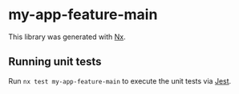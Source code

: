 # my-app-feature-main

This library was generated with [Nx](https://nx.dev).

## Running unit tests

Run `nx test my-app-feature-main` to execute the unit tests via [Jest](https://jestjs.io).

